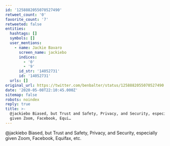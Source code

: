 ```yaml
---
id: '1258882055070527490'
retweet_count: '0'
favorite_count: '7'
retweeted: false
entities:
  hashtags: []
  symbols: []
  user_mentions:
    - name: Jackie Bavaro
      screen_name: jackiebo
      indices:
        - '0'
        - '9'
      id_str: '14052731'
      id: '14052731'
  urls: []
original_url: https://twitter.com/benbalter/status/1258882055070527490
date: '2020-05-08T22:10:45.000Z'
sitemap: false
robots: noindex
reply: true
title: >-
  @jackiebo Biased, but Trust and Safety, Privacy, and Security, especially
  given Zoom, Facebook, Equi…
---
```


@jackiebo Biased, but Trust and Safety, Privacy, and Security, especially given Zoom, Facebook, Equifax, etc.